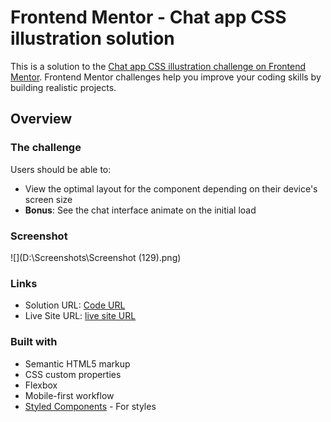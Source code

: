 # Frontend Mentor - Chat app CSS illustration solution

This is a solution to the [Chat app CSS illustration challenge on Frontend Mentor](https://www.frontendmentor.io/challenges/chat-app-css-illustration-O5auMkFqY). Frontend Mentor challenges help you improve your coding skills by building realistic projects. 

## Overview

### The challenge

Users should be able to:

- View the optimal layout for the component depending on their device's screen size
- **Bonus**: See the chat interface animate on the initial load

### Screenshot

![](D:\Screenshots\Screenshot (129).png)

### Links

- Solution URL: [Code URL](https://github.com/vsaini95/chat-app-illustrator)
- Live Site URL: [live site URL](https://vsaini95.github.io/chat-app-illustrator/)

### Built with

- Semantic HTML5 markup
- CSS custom properties
- Flexbox
- Mobile-first workflow
- [Styled Components](https://styled-components.com/) - For styles
